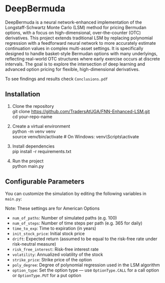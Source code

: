 # DeepBermuda

DeepBermuda is a neural network-enhanced implementation of the Longstaff-Schwartz Monte Carlo (LSM) method for pricing Bermudan options, with a focus on high-dimensional, over-the-counter (OTC) derivatives. This project extends traditional LSM by replacing polynomial regression with a feedforward neural network to more accurately estimate continuation values in complex multi-asset settings. It is specifically designed to handle basket-style Bermudan options with many underlyings, reflecting real-world OTC structures where early exercise occurs at discrete intervals. The goal is to explore the intersection of deep learning and advanced option pricing for flexible, high-dimensional derivatives.

To see findings and results check `Conclusions.pdf`

## Installation


1. Clone the repository  
   git clone https://github.com/TradersAtUGA/FNN-Enhanced-LSM.git   
   cd your-repo-name

2. Create a virtual environment  
   python -m venv venv  
   source venv/bin/activate  # On Windows: venv\Scripts\activate

3. Install dependencies  
   pip install -r requirements.txt

4. Run the project  
   python main.py

## Configurable Parameters

You can customize the simulation by editing the following variables in `main.py`:

Note: These settings are for American Options

- `num_of_paths`: Number of simulated paths (e.g. 100)
- `num_of_steps`: Number of time steps per path (e.g. 365 for daily)
- `time_to_exp`: Time to expiration (in years)
- `init_stock_price`: Initial stock price
- `drift`: Expected return (assumed to be equal to the risk-free rate under risk-neutral measure)
- `risk_free_interest`: Risk-free interest rate
- `volatility`: Annualized volatility of the stock
- `strike_price`: Strike price of the option
- `poly_degree`: Degree of polynomial regression used in the LSM algorithm
- `option_type`: Set the option type — use `OptionType.CALL` for a call option or `OptionType.PUT` for a put option